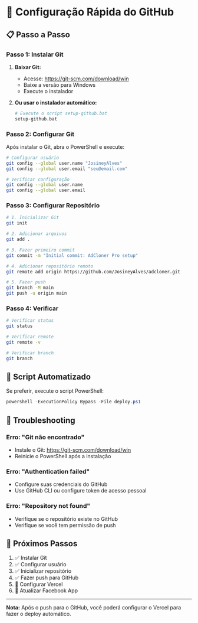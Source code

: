 # 🚀 Configuração Rápida do GitHub

## 📋 Passo a Passo

### **Passo 1: Instalar Git**

1. **Baixar Git:**
   - Acesse: https://git-scm.com/download/win
   - Baixe a versão para Windows
   - Execute o instalador

2. **Ou usar o instalador automático:**
   ```bash
   # Execute o script setup-github.bat
   setup-github.bat
   ```

### **Passo 2: Configurar Git**

Após instalar o Git, abra o PowerShell e execute:

```bash
# Configurar usuário
git config --global user.name "JosineyAlves"
git config --global user.email "seu@email.com"

# Verificar configuração
git config --global user.name
git config --global user.email
```

### **Passo 3: Configurar Repositório**

```bash
# 1. Inicializar Git
git init

# 2. Adicionar arquivos
git add .

# 3. Fazer primeiro commit
git commit -m "Initial commit: AdCloner Pro setup"

# 4. Adicionar repositório remoto
git remote add origin https://github.com/JosineyAlves/adcloner.git

# 5. Fazer push
git branch -M main
git push -u origin main
```

### **Passo 4: Verificar**

```bash
# Verificar status
git status

# Verificar remote
git remote -v

# Verificar branch
git branch
```

## 🔧 Script Automatizado

Se preferir, execute o script PowerShell:

```powershell
powershell -ExecutionPolicy Bypass -File deploy.ps1
```

## 🚨 Troubleshooting

### **Erro: "Git não encontrado"**
- Instale o Git: https://git-scm.com/download/win
- Reinicie o PowerShell após a instalação

### **Erro: "Authentication failed"**
- Configure suas credenciais do GitHub
- Use GitHub CLI ou configure token de acesso pessoal

### **Erro: "Repository not found"**
- Verifique se o repositório existe no GitHub
- Verifique se você tem permissão de push

## 📝 Próximos Passos

1. ✅ Instalar Git
2. ✅ Configurar usuário
3. ✅ Inicializar repositório
4. ✅ Fazer push para GitHub
5. 🔄 Configurar Vercel
6. 🔄 Atualizar Facebook App

---

**Nota:** Após o push para o GitHub, você poderá configurar o Vercel para fazer o deploy automático. 